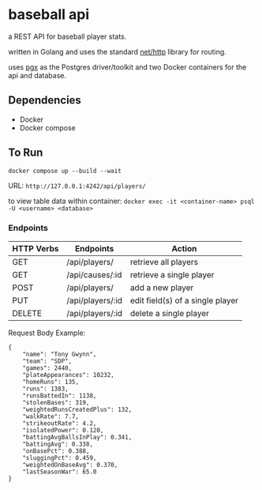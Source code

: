 # baseball api

a REST API for baseball player stats.

written in Golang and uses the standard [net/http](https://pkg.go.dev/net/http) library for routing.

uses [pgx](https://github.com/jackc/pgx) as the Postgres driver/toolkit and two Docker containers for the api and database.

## Dependencies

* Docker
* Docker compose

## To Run

`docker compose up --build --wait`

URL: `http://127.0.0.1:4242/api/players/`

to view table data within container: `docker exec -it <container-name> psql -U <username> <database>`

### Endpoints

| HTTP Verbs | Endpoints | Action |
| --- | --- | --- |
| GET | /api/players/ | retrieve all players |
| GET | /api/causes/:id | retrieve a single player |
| POST | /api/players/ | add a new player |
| PUT | /api/players/:id | edit field(s) of a single player |
| DELETE | /api/players/:id | delete a single player |

Request Body Example:

```
{
    "name": "Tony Gwynn",
    "team": "SDP",
    "games": 2440,
    "plateAppearances": 10232,
    "homeRuns": 135,
    "runs": 1383,
    "runsBattedIn": 1138,
    "stolenBases": 319,
    "weightedRunsCreatedPlus": 132,
    "walkRate": 7.7,
    "strikeoutRate": 4.2,
    "isolatedPower": 0.120,
    "battingAvgBallsInPlay": 0.341,
    "battingAvg": 0.338,
    "onBasePct": 0.388,
    "sluggingPct": 0.459,
    "weightedOnBaseAvg": 0.370,
    "lastSeasonWar": 65.0
}
